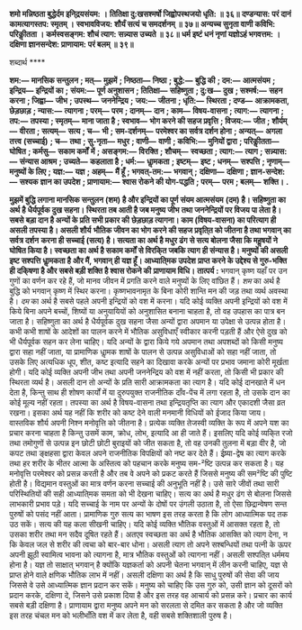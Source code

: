 **शमो मन्निष्ठता बुद्धेर्दम इनि्द्रयसंयम: ।** **तितिक्षा दु:खसश्मर्षो जिह्वोपस्थजयो धृति: ॥ ३६॥** **दण्डन्यास: परं दानं कामत्यागस्तप: स्मृतम् ।** **स्वभावविजय: शौर्यं सत्यं च समदर्शनम् ॥ ३७॥** **अन्यच्च सुनृता वाणी कविभि: परिकीॢतता ।** **कर्मस्वसङ्गम: शौचं त्याग: सन्न्यास उच्यते ॥ ३८॥** **धर्म इष्टं धनं नृणां यज्ञोऽहं भगवत्तम: ।** **दक्षिणा ज्ञानसन्देश: प्राणायाम: परं बलम् ॥ ३९॥** 

शब्दार्थ **** 

**शम:—** **मानसिक सन्तुलन** **; मत्—** **मुझमें** **; निष्ठता—** **निष्ठा** **; बुद्धे:—** **बुद्धि की** **; दम:—** **आत्मसंयम** **; इन्द्रिय—** **इन्द्रियों का** **;** **संयम:—** **पूर्ण अनुशासन** **; तितिक्षा—** **सहिष्णुता** **; दु:ख—** **दुख** **; सश्मर्ष:—** **सहन करना** **; जिह्वा—** **जीभ** **; उपस्थ—** **जननेन्द्रिय** **;** **जय:—** **जीतना** **; धृति:—** **स्थिरता** **; दण्ड—** **आक्रामकता, छेड़छाड़** **; न्यास:—** **त्यागना** **; परम्—** **परम** **; दानम्—** **दान** **; काम—** **विषय-वासना** **; त्याग:—** **त्यागना** **; तप:—** **तपस्या** **; स्मृतम्—** **माना जाता है** **; स्वभाव—** **भोग करने की सहज प्रवृत्ति** **; विजय:—** **जीत** **; शौर्यम्—** **वीरता** **; सत्यम्—** **सत्य** **; च—** **भी** **; सम-दर्शनम्—** **परमेश्वर का सर्वत्र दर्शन होना** **; अन्यत्—** **अगला तत्त्व** **(सच्चाई)** **; च—** **तथा** **; सु-नृता—** **मधुर** **; वाणी—** **वाणी** **; कविभि:—** **मुनियों द्वारा** **; परिकीॢतता—** **घोषित** **; कर्मसु—** **सकाम कर्मों** **में** **; असङ्गम:—** **विरक्ति** **; शौचम्—** **स्वच्छता** **; त्याग:—** **त्याग** **; सन्न्यास:—** **संन्यास आश्रम** **; उच्यते—** **कहलाता है** **; धर्म:—** **धाॢमकता** **; इष्टम्—** **इष्ट** **; धनम्—** **सश्पत्ति** **; नृणाम्—** **मनुष्यों के लिए** **; यज्ञ:—** **यज्ञ** **; अहम्—** **मैं हूँ** **; भगवत्-तम:—** **भगवान्** **;** **दक्षिणा—** **दक्षिणा** **; ज्ञान-सन्देश:—** **सश्यक ज्ञान का उपदेश** **; प्राणायाम:—** **श्वास रोकने की योग-पद्धति** **; परम्—** **परम** **; बलम्—** **शक्ति।** **.** 

**मुझमें बुद्धि लगाना मानसिक सन्तुलन (शम) है और इन्द्रियों का पूर्ण संयम आत्मसंयम** **(दम) है। सहिष्णुता का अर्थ है धैर्यपूर्वक दुख सहना। स्थिरता तब आती है जब मनुष्य जीभ** **तथा जननेन्द्रियों पर विजय पा लेता है। सबसे बड़ा दान है अन्यों के प्रति सभी प्रकार की** **छेड़छाड़ त्यागना। काम (विषय-वासना) का परित्याग ही असली तपस्या है। असली शौर्य** **भौतिक जीवन का भोग करने की सहज प्रवृति्त को जीतना है तथा भगवान् का सर्वत्र दर्शन** **करना ही सच्चाई (सत्य) है। सत्यता का अर्थ है मधुर ढंग से सत्य बोलना जैसा कि महॢषयों ने** **घोषित किया है। स्वच्छता का अर्थ है सकाम कर्मों से विरकि्त जबकि त्याग ही संन्यास है।** **मनुष्यों की असली इष्ट सश्पत्ति धाॢमकता है और मैं, भगवान् ही यज्ञ हूँ। आध्याति्मक उपदेश** **प्राप्त करने के उद्देश्य से गुरु-भक्ति ही दकि्षणा है और सबसे बड़ी शक्ति है श्वास रोकने की** **प्राणायाम विधि।** **तात्पर्य :** भगवान् कृष्ण यहाँ पर उन गुणों का वर्णन कर रहे हैं, जो मानव जीवन में प्रगति करने वाले मनुष्यों के लिए वांछित हैं। *शम* का अर्थ है बुद्धि को भगवान् कृष्ण में स्थिर करना। कृष्णभावनामृत के बिना कोरी शान्ति मन की जड़ तथा व्यर्थ अवस्था है। *दम* का अर्थ है सबसे पहले अपनी इन्द्रियों को वश में करना। यदि कोई व्यक्ति अपनी इन्द्रियों को वश में किये बिना अपने बच्चों, शिष्यों या अनुयायियों को अनुशासित बनाना चाहता है, तो वह उपहास का पात्र बन जाता है। सहिष्णुता का अर्थ है धैर्यपूर्वक दुख सहना जैसा अन्यों द्वारा अपमान या उपेक्षा से उत्पन्न होता है। कभी कभी शाषों के आदेशों का पालन करने में भौतिक असुविधाएँ स्वीकार करनी पड़ती हैं और ऐसे दुख को भी धैर्यपूर्वक सहन कर लेना चाहिए। यदि अन्यों के द्वारा किये गये अपमान तथा अपशब्दों को किसी मनुष्य द्वारा सहा नहीं जाता, या प्रामाणिक धाॢमक शाषों के पालन से उत्पन्न असुविधाओं को सहा नहीं जाता, तो उसके लिए अत्यधिक धूप, शीत, कष्ट इत्यादि सहने का दिखावा करके अन्यों पर प्रभाव जमाना कोरी मूर्खता होगी। यदि कोई व्यक्ति अपनी जीभ तथा अपनी जननेन्द्रिय को वश में नहीं करता, तो किसी भी प्रकार की स्थिरता व्यर्थ है। असली दान तो अन्यों के प्रति सारी आक्रामकता का त्याग है। यदि कोई दानखाते में धन देता है, किन्तु साथ ही शोषण कार्यों में या दुरुपयुक्त राजनीतिक दाँव-पेंच में लगा रहता है, तो उसके दान का कोई मूल्य नहीं रहता। तपस्या का अर्थ है विषय-वासना तथा इन्द्रियतृप्ति का त्याग और एकादशी जैसा व्रत रखना। इसका अर्थ यह नहीं कि शरीर को कष्ट देने वाली मनमानी विधियों को ईजाद किया जाय। वास्तविक शौर्य अपनी निश्न मनोवृत्ति को जीतना है। प्रत्येक व्यक्ति तेजस्वी व्यक्ति के रूप में अपने यश का प्रचार करना चाहता है किन्तु उसमें काम, क्रोध, लोभ, इत्यादि आ ही जाते हैं। इसलिए यदि कोई व्यकि्त रजो तथा तमोगुणों से उत्पन्न इन छोटी छोटी बुराइयों को जीत सकता है, तो वह उनकी तुलना में बड़ा वीर है, जो कपट तथा ङ्क्षहसा द्वारा केवल अपने राजनीतिक विपक्षियों को नष्ट कर देते हैं। ईष्र्या-द्वेष का त्याग करके तथा हर शरीर के भीतर आत्मा के अस्तित्व को पहचान करके मनुष्य सम-²ष्टि उत्पन्न कर सकता है। यह मनोवृत्ति परमेश्वर को प्रसन्न करती है और तब वे अपने को प्रकट करते हैं जिससे मनुष्य की सम²ष्टि की पुष्टि होती है। विद्यमान वस्तुओं का मात्र वर्णन करना सच्चाई की अनुभूति नहीं है। उसे सारे जीवों तथा सारी परिस्थितियों की सही आध्याति्मक समता को भी देखना चाहिए। सत्य का अर्थ है मधुर ढंग से बोलना जिससे लाभकारी प्रभाव पड़े। यदि सच्चाई के नाम पर अन्यों के दोषों पर उंगली उठाता है, तो ऐसा छिद्रान्वेषण सन्त पुरुषों को पसंद नहीं आता। प्रामाणिक गुरु सत्य का भाषण इस तरह करता है कि लोग आध्यात्मिक पद तक उठ सकें। सत्य की यह कला सीखनी चाहिए। यदि कोई व्यक्ति भौतिक वस्तुओं में आसक्त रहता है, तो उसका शरीर तथा मन सदैव दूषित रहते हैं। अतएव स्वच्छता का अर्थ है भौतिक आसक्ति को त्याग देना, न कि केवल जल से शरीर की त्वचा को बार-बार धोना। असली त्याग तो अपने सश्बन्धियों तथा पत्नी के ऊपर अपनी झूठी स्वामित्व भावना को त्यागना है, मात्र भौतिक वस्तुओं को त्यागना नहीं। असली सश्पति्त धर्ममय होना है। यज्ञ तो साक्षात् भगवान् है क्योंकि यज्ञकर्ता को अपनी चेतना भगवान् में लीन करनी चाहिए, यज्ञ से प्राप्त होने वाले क्षणिक भौतिक लाभ में नहीं। असली दक्षिणा का अर्थ है कि साधु पुरुषों की सेवा की जाय जिससे वे उसे आध्यात्मिक ज्ञान प्रदान कर सकें। मनुष्य को चाहिए कि उस गुरु को, उसी ज्ञान को दूसरों को प्रदान करके, दक्षिणा दे, जिसने उसे प्रकाश दिया है और इस तरह वह आचार्य को प्रसन्न करे। प्रचार का कार्य सबसे बड़ी दक्षिणा है। प्राणायाम द्वारा मनुष्य अपने मन को सरलता से दमित कर सकता है और जो व्यक्ति इस तरह चंचल मन को भलीभाँति वश में कर लेता है, वही सबसे शक्तिशाली पुरुष है।  